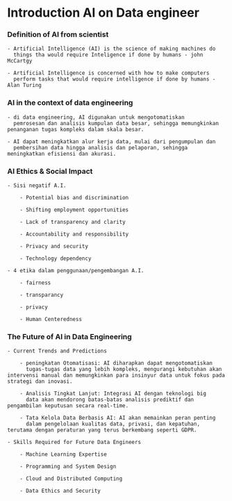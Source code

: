 # Introduction AI on Data engineer
### Definition of AI from scientist

    - Artificial Intelligence (AI) is the science of making machines do 
      things tha would require Inteligence if done by humans - john McCartgy

    - Artificial Intelligence is concerned with how to make computers  
      perform tasks that would require intelligence if done by humans - Alan Turing
### AI in the context of data engineering

    - di data engineering, AI digunakan untuk mengotomatiskan  
      pemrosesan dan analisis kumpulan data besar, sehingga memungkinkan penanganan tugas kompleks dalam skala besar.
    
    - AI dapat meningkatkan alur kerja data, mulai dari pengumpulan dan 
      pembersihan data hingga analisis dan pelaporan, sehingga meningkatkan efisiensi dan akurasi.

### AI Ethics & Social Impact

    - Sisi negatif A.I.
        
        - Potential bias and discrimination

        - Shifting employment opportunities

        - Lack of transparency and clarity

        - Accountability and responsibility

        - Privacy and security

        - Technology dependency

    - 4 etika dalam penggunaan/pengembangan A.I.

        - fairness

        - transparancy

        - privacy 

        - Human Centeredness

### The Future of AI in Data Engineering

    - Current Trends and Predictions

        - peningkatan Otomatisasi: AI diharapkan dapat mengotomatiskan  
          tugas-tugas data yang lebih kompleks, mengurangi kebutuhan akan intervensi manual dan memungkinkan para insinyur data untuk fokus pada strategi dan inovasi.

        - Analisis Tingkat Lanjut: Integrasi AI dengan teknologi big 
          data akan mendorong batas-batas analisis prediktif dan pengambilan keputusan secara real-time.

        - Tata Kelola Data Berbasis AI: AI akan memainkan peran penting 
          dalam pengelolaan kualitas data, privasi, dan kepatuhan, terutama dengan peraturan yang terus berkembang seperti GDPR. 
    
    - Skills Required for Future Data Engineers
        
        - Machine Learning Expertise

        - Programming and System Design

        - Cloud and Distributed Computing

        - Data Ethics and Security
